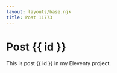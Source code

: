 ```yaml
---
layout: layouts/base.njk
title: Post 11773
---
```


# Post {{ id }}

This is post {{ id }} in my Eleventy project.
